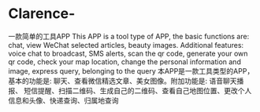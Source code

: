 # Clarence-
一款简单的工具APP
This APP is a tool type of APP, the basic functions are: chat, view WeChat selected articles,
beauty images. Additional features: voice chat to broadcast, SMS alerts, scan the qr code, 
generate your own qr code, check your map location, change the personal information and image, 
express query, belonging to the query 
本APP是一款工具类型的APP，基本的功能是: 聊天、查看微信精选文章、美女图像。附加功能是: 语音聊天播报、
短信提醒、扫描二维码、生成自己的二维码、查看自己地图位置、更改个人信息和头像、快递查询、归属地查询
